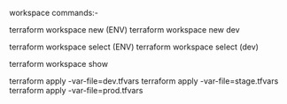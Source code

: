 workspace commands:-

terraform workspace new (ENV)
terraform workspace new dev

terraform workspace select (ENV)
terraform workspace select (dev)

terraform workspace show



terraform apply -var-file=dev.tfvars
terraform apply -var-file=stage.tfvars
terraform apply -var-file=prod.tfvars
